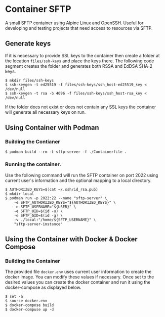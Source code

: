 # Container SFTP

A small SFTP container using Alpine Linux and OpenSSH. Useful for developing and testing projects that need access to resources via SFTP.

## Generate keys
If it is necessary to provide SSL keys to the container then create a folder at the location `files/ssh-keys` and place the keys there. The following code segment creates the folder and generates both RSSA and EdDSA SHA-2 keys. 
```
$ mkdir files/ssh-keys
$ ssh-keygen -t ed25519 -f files/ssh-keys/ssh_host-ed25519_key < /dev/null
$ ssh-keygen -t rsa -b 4096 -f files/ssh-keys/ssh_host-rsa_key < /dev/null
```

If the folder does not exist or does not contain any SSL keys the container will generate all necessary keys on run.

## Using Container with Podman 

### Building the Contianer
```
$ podman build --rm -t sftp-server -f ./Containerfile .
```

### Running the container.
Use the following command will run the SFTP container on port 2022 using current user's information and the optional mapping to a local directory. 
```
$ AUTHORIZED_KEYS=$(cat ~/.ssh/id_rsa.pub) 
$ mkdir local
$ podman run -p 2022:22 --name "sftp-server" \
    -e SFTP_AUTHORIZED_KEYS="${AUTHORIZED_KEYS}" \
    -e SFTP_USERNAME="${USER}" \
    -e SFTP_UID=$(id -u) \
    -e SFTP_GID=$(id -g) \
    -v ./local:"/home/${SFTP_USERNAME}" \
    "sftp-server-instance" 
```

## Using the Container with Docker & Docker Compose

### Building the Container

The provided file `docker.env` uses current user information to create the docker image. You can modify these values if necessary. Once set to the desired values you can create the docker container and run it using the docker-compose as displayed below.
```
$ set -a
$ source docker.env
$ docker-compose build
$ docker-compuse up -d
```
